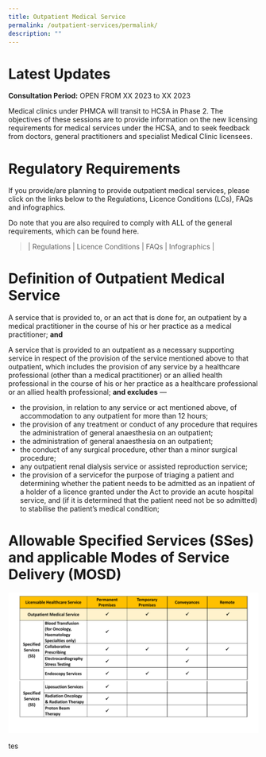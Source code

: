 ```yaml
---
title: Outpatient Medical Service
permalink: /outpatient-services/permalink/
description: ""
---
```

# Latest Updates
**Consultation Period:** OPEN FROM XX 2023 to XX 2023
  
Medical clinics under PHMCA will transit to HCSA in Phase 2. The objectives of these sessions are to provide information on the new licensing requirements for medical services under the HCSA, and to seek feedback from doctors, general practitioners and specialist Medical Clinic licensees.
# Regulatory Requirements
If you provide/are planning to provide outpatient medical services, please click on the links below to the Regulations, Licence Conditions (LCs), FAQs and infographics. 

Do note that you are also required to comply with ALL of the general requirements, which can be found here.

> | Regulations | Licence Conditions | FAQs | Infographics |

# Definition of Outpatient Medical Service
A service that is provided to, or an act that is done for, an outpatient by a medical practitioner in the course of his or her practice as a medical practitioner; **and**

A service that is provided to an outpatient as a necessary supporting service in respect of the provision of the service mentioned above to that outpatient, which includes the provision of any service by a healthcare professional (other than a medical practitioner) or an allied health professional in the course of his or her practice as a healthcare professional or an allied health professional; **and excludes** —

* the provision, in relation to any service or act mentioned above, of accommodation to any outpatient for more than 12 hours;
* the provision of any treatment or conduct of any procedure that requires the administration of general anaesthesia on an outpatient;
* the administration of general anaesthesia on an outpatient;
* the conduct of any surgical procedure, other than a minor surgical procedure;
* any outpatient renal dialysis service or assisted reproduction service;
* the provision of a servicefor the purpose of triaging a patient and determining whether the patient needs to be admitted as an inpatient of a holder of a licence granted under the Act to provide an acute hospital service, and (if it is determined that the patient need not be so admitted) to stabilise the patient’s medical condition;
# Allowable Specified Services (SSes) and applicable Modes of Service Delivery (MOSD)
![](/images/oms%20ss%20mosd.png)

tes
